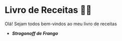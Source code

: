 # Livro de Receitas :man_cook:

Olá! Sejam todos bem-vindos ao meu livro de receitas

* _**Strogonoff de Frango**_

